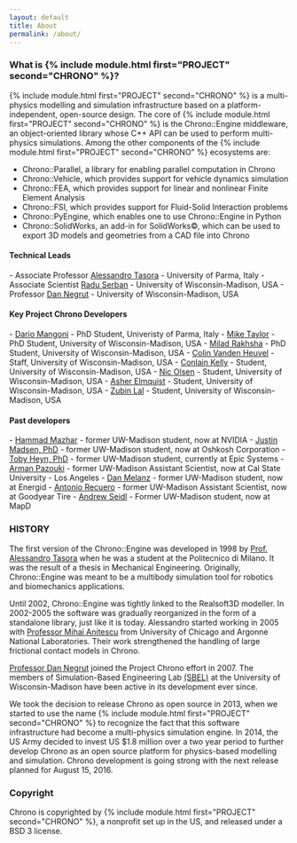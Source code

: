 ```yaml
---
layout: default
title: About
permalink: /about/
---
```



<h3>What is {% include module.html first="PROJECT" second="CHRONO" %}?</h3>

{% include module.html first="PROJECT" second="CHRONO" %} is a multi-physics modelling and simulation infrastructure based on a platform-independent, open-source design. 
The core of {% include module.html first="PROJECT" second="CHRONO" %} is the Chrono::Engine middleware, an object-oriented library whose C++ API can be used to perform multi-physics simulations. 
Among the other components of the {% include module.html first="PROJECT" second="CHRONO" %} ecosystems are: 

- Chrono::Parallel, a library for enabling parallel computation in Chrono
- Chrono::Vehicle, which provides support for vehicle dynamics simulation
- Chrono::FEA, which provides support for linear and nonlinear Finite Element Analysis
- Chrono::FSI, which provides support for Fluid-Solid Interaction problems
- Chrono::PyEngine, which enables one to use Chrono::Engine in Python
- Chrono::SolidWorks, an add-in for SolidWorks&copy;, which can be used to export 3D models and geometries from a  CAD file into Chrono


<h4>Technical Leads</h4>
- Associate Professor <a href="http://dynamics.eng.unipr.it/tasora">Alessandro Tasora</a> - University of Parma, Italy
- Associate Scientist <a href="http://sbel.wisc.edu/People/">Radu Serban</a> - University of Wisconsin-Madison, USA
- Professor <a href="http://homepages.cae.wisc.edu/~negrut/">Dan Negrut</a> - University of Wisconsin-Madison, USA


<h4>Key Project Chrono Developers</h4>
- <a href="http://sbel.wisc.edu/People/">Dario Mangoni</a> - PhD Student, Univeristy of Parma, Italy
- <a href="http://sbel.wisc.edu/People/">Mike Taylor</a> - PhD Student, University of Wisconsin-Madison, USA
- <a href="http://sbel.wisc.edu/People/">Milad Rakhsha</a> - PhD Student, University of Wisconsin-Madison, USA
- <a href="http://sbel.wisc.edu/People/">Colin Vanden Heuvel</a> - Staff, University of Wisconsin-Madison, USA
- <a href="http://sbel.wisc.edu/People/">Conlain Kelly</a> - Student, University of Wisconsin-Madison, USA
- <a href="http://sbel.wisc.edu/People/">Nic Olsen</a> - Student, University of Wisconsin-Madison, USA
- <a href="http://sbel.wisc.edu/People/">Asher Elmquist</a> - Student, University of Wisconsin-Madison, USA
- <a href="http://sbel.wisc.edu/People/">Zubin Lal</a> - Student, University of Wisconsin-Madison, USA


<h4>Past developers</h4>
- <a href="http://hamelot.co.uk/">Hammad Mazhar</a> - former UW-Madison student, now at NVIDIA
- <a href="http://sbel.wisc.edu/People/madsen/sbel.html ">Justin Madsen, PhD</a> - former UW-Madison student, now at Oshkosh Corporation
- <a href="http://sbel.wisc.edu/People/heyn/index.htm ">Toby Heyn, PhD</a> - former UW-Madison student, currently at Epic Systems
- <a href="http://sbel.wisc.edu/People/">Arman Pazouki</a> - former UW-Madison Assistant Scientist, now at Cal State University - Los Angeles
- <a href="http://melanz.us/ ">Dan Melanz</a> - former UW-Madison student, now at Energid
- <a href="http://sbel.wisc.edu/People/">Antonio Recuero</a> - former UW-Madison Assistant Scientist, now at Goodyear Tire
- <a href="https://andrewseidl.com/">Andrew Seidl</a> - Former UW-Madison student, now at MapD


### HISTORY

The first version of the Chrono::Engine was developed in 1998 by [Prof. Alessandro Tasora](http://dynamics.eng.unipr.it/tasora) when he was a student at the Politecnico di Milano. It was the result of a thesis in Mechanical Engineering. Originally, Chrono::Engine was meant to be a multibody simulation tool for robotics and biomechanics applications.


Until 2002, Chrono::Engine was tightly linked to the Realsoft3D modeller. In 2002-2005 the software was gradually reorganized in the form of a standalone library, just like it is today. Alessandro started working in 2005 with [Professor Mihai Anitescu](http://www.mcs.anl.gov/~anitescu/) from University of Chicago and Argonne National Laboratories. Their work strengthened the handling of large frictional contact models in Chrono. 

[Professor Dan Negrut](http://homepages.cae.wisc.edu/~negrut/index.htm) joined the Project Chrono effort in 2007. The members of Simulation-Based Engineering Lab [\(SBEL\)](http://sbel.wisc.edu) at the University of Wisconsin-Madison have been active in its development ever since. 

We took the decision to release Chrono as open source in 2013, when we started to use the name {% include module.html first="PROJECT" second="CHRONO" %} to recognize the fact that this software infrastructure had become a multi-physics simulation engine. In 2014, the US Army decided to invest US $1.8 million over a two year period to further develop Chrono as an open source platform for physics-based modelling and simulation. Chrono development is going strong with the next release planned for August 15, 2016. 

### Copyright
Chrono is copyrighted by {% include module.html first="PROJECT" second="CHRONO" %}, a nonprofit set up in the US, and released under a BSD 3 license. 

